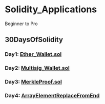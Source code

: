 # Solidity_Applications
Beginner to Pro

## 30DaysOfSolidity

### Day1: [Ether_Wallet.sol](https://github.com/hellosumitg/Solidity-Applications/blob/main/Ether_Wallet.sol)
### Day2: [Multisig_Wallet.sol](https://github.com/hellosumitg/Solidity-Applications/blob/main/Multisig_Wallet.sol)
### Day3: [MerkleProof.sol](https://github.com/hellosumitg/Solidity-Applications/blob/main/MerkleProof.sol)
### Day4: [ArrayElementReplaceFromEnd](https://github.com/hellosumitg/Solidity-Applications/blob/main/ArrayElementReplaceFromEnd.sol)
